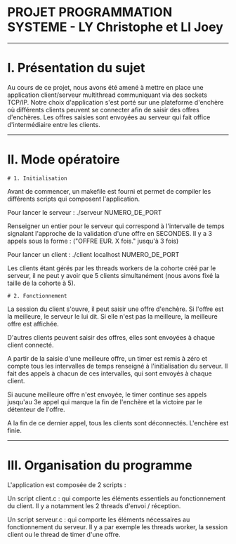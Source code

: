 
# PROJET PROGRAMMATION SYSTEME - LY Christophe et LI Joey

--------------------------------------------------------

# I. Présentation du sujet 

Au cours de ce projet, nous avons été amené à mettre en place une application
client/serveur multithread communiquant via des sockets TCP/IP. Notre choix
d'application s'est porté sur une plateforme d'enchère où différents clients
peuvent se connecter afin de saisir des offres d'enchères. Les offres saisies 
sont envoyées au serveur qui fait office d'intermédiaire entre les clients. 

--------------------------------------------------------

# II. Mode opératoire

	# 1. Initialisation

Avant de commencer, un makefile est fourni et permet de compiler les différents
scripts qui composent l'application.

Pour lancer le serveur :	./serveur NUMERO_DE_PORT

Renseigner un entier pour le serveur qui correspond à l'intervalle de temps
signalant l'approche de la validation d'une offre en SECONDES. 
Il y a 3 appels sous la forme : ("OFFRE EUR. X fois." jusqu'à 3 fois)


Pour lancer un client :	./client localhost NUMERO_DE_PORT

Les clients étant gérés par les threads workers de la cohorte créé par le serveur,
il ne peut y avoir que 5 clients simultanément (nous avons fixé la taille de la
cohorte à 5).


	# 2. Fonctionnement

La session du client s'ouvre, il peut saisir une offre d'enchère.
	Si l'offre est la meilleure, le serveur le lui dit.
	Si elle n'est pas la meilleure, la meilleure offre est affichée.

D'autres clients peuvent saisir des offres, elles sont envoyées à chaque client
connecté.

A partir de la saisie d'une meilleure offre, un timer est remis à zéro et compte
tous les intervalles de temps renseigné à l'initialisation du serveur. Il fait
des appels à chacun de ces intervalles, qui sont envoyés à chaque client.

Si aucune meilleure offre n'est envoyée, le timer continue ses appels jusqu'au 
3e appel qui marque la fin de l'enchère et la victoire par le détenteur de l'offre.

A la fin de ce dernier appel, tous les clients sont déconnectés. L'enchère est 
finie.

--------------------------------------------------------

# III. Organisation du programme

L'application est composée de 2 scripts :

Un script client.c : qui comporte les éléments essentiels au fonctionnement du
client. Il y a notamment les 2 threads d'envoi / réception.

Un script serveur.c : qui comporte les éléments nécessaires au fonctionnement du
serveur. Il y a par exemple les threads worker, la session client ou le thread 
de timer d'une offre.

